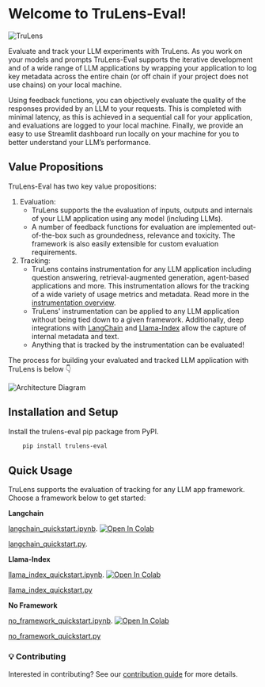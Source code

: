 # Welcome to TruLens-Eval!

![TruLens](https://www.trulens.org/Assets/image/Neural_Network_Explainability.png)

Evaluate and track your LLM experiments with TruLens. As you work on your models and prompts TruLens-Eval supports the iterative development and of a wide range of LLM applications by wrapping your application to log key metadata across the entire chain (or off chain if your project does not use chains) on your local machine.

Using feedback functions, you can objectively evaluate the quality of the responses provided by an LLM to your requests. This is completed with minimal latency, as this is achieved in a sequential call for your application, and evaluations are logged to your local machine. Finally, we provide an easy to use Streamlit dashboard run locally on your machine for you to better understand your LLM’s performance.

## Value Propositions

TruLens-Eval has two key value propositions:

1. Evaluation:
    * TruLens supports the the evaluation of inputs, outputs and internals of your LLM application using any model (including LLMs). 
    * A number of feedback functions for evaluation are implemented out-of-the-box such as groundedness, relevance and toxicity. The framework is also easily extensible for custom evaluation requirements.
2. Tracking:
    * TruLens contains instrumentation for any LLM application including question answering, retrieval-augmented generation, agent-based applications and more. This instrumentation allows for the tracking of a wide variety of usage metrics and metadata. Read more in the [instrumentation overview](basic_instrumentation.ipynb).
    * TruLens' instrumentation can be applied to any LLM application without being tied down to a given framework. Additionally, deep integrations with [LangChain]() and [Llama-Index]() allow the capture of internal metadata and text.
    * Anything that is tracked by the instrumentation can be evaluated!

The process for building your evaluated and tracked LLM application with TruLens is below 👇

![Architecture Diagram](https://www.trulens.org/Assets/image/TruLens_Architecture.png)

## Installation and Setup

Install the trulens-eval pip package from PyPI.

```bash
    pip install trulens-eval
```

## Quick Usage

TruLens supports the evaluation of tracking for any LLM app framework. Choose a framework below to get started:

**Langchain**

[langchain_quickstart.ipynb](https://github.com/truera/trulens/blob/releases/rc-trulens-eval-0.8.0/trulens_eval/examples/quickstart.ipynb).
[![Open In Colab](https://colab.research.google.com/assets/colab-badge.svg)](https://colab.research.google.com/github/truera/trulens/blob/releases/rc-trulens-eval-0.8.0/trulens_eval/examples/colab/quickstarts/langchain_quickstart_colab.ipynb)

[langchain_quickstart.py](https://github.com/truera/trulens/blob/releases/rc-trulens-eval-0.8.0/trulens_eval/examples/quickstart.py).

**Llama-Index**

[llama_index_quickstart.ipynb](https://github.com/truera/trulens/blob/releases/rc-trulens-eval-0.8.0/trulens_eval/examples/frameworks/llama_index/llama_index_quickstart.ipynb).
[![Open In Colab](https://colab.research.google.com/assets/colab-badge.svg)](https://colab.research.google.com/github/truera/trulens/blob/releases/rc-trulens-eval-0.8.0/trulens_eval/examples/colab/quickstarts/llama_index_quickstart_colab.ipynb)

[llama_index_quickstart.py](https://github.com/truera/trulens/blob/releases/rc-trulens-eval-0.8.0/trulens_eval/examples/llama_index_quickstart.py)

**No Framework**

[no_framework_quickstart.ipynb](https://github.com/truera/trulens/blob/releases/rc-trulens-eval-0.8.0/trulens_eval/examples/no_framework_quickstart.ipynb).
[![Open In Colab](https://colab.research.google.com/assets/colab-badge.svg)](https://colab.research.google.com/github/truera/trulens/blob/releases/rc-trulens-eval-0.8.0/trulens_eval/examples/colab/quickstarts/no_framework_quickstart_colab.ipynb)

[no_framework_quickstart.py](https://github.com/truera/trulens/blob/releases/rc-trulens-eval-0.8.0/trulens_eval/examples/no_framework_quickstart.py)


### 💡 Contributing

Interested in contributing? See our [contribution guide](https://github.com/truera/trulens/tree/main/trulens_eval/CONTRIBUTING.md) for more details.